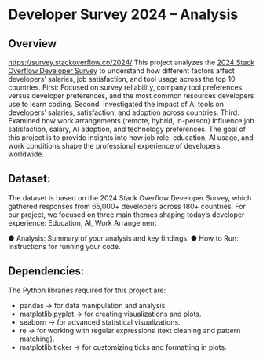 # Developer Survey 2024 – Analysis

## Overview 
https://survey.stackoverflow.co/2024/ 
This project analyzes the [2024 Stack Overflow Developer Survey](https://survey.stackoverflow.co/2024/) to understand how different factors affect developers’ salaries, job satisfaction, and tool usage across the top 10 countries. 
First: Focused on survey reliability, company tool preferences versus developer preferences, and the most common resources developers use to learn coding.
Second: Investigated the impact of AI tools on developers’ salaries, satisfaction, and adoption across countries.
Third: Examined how work arrangements (remote, hybrid, in-person) influence job satisfaction, salary, AI adoption, and technology preferences.
The goal of this project is to provide insights into how job role, education, AI usage, and work conditions shape the professional experience of developers worldwide.


## Dataset:
The dataset is based on the 2024 Stack Overflow Developer Survey, which gathered responses from 65,000+ developers across 180+ countries.
For our project, we focused on three main themes shaping today’s developer experience:
Education, AI, Work Arrangement


● Analysis: Summary of your analysis and key findings. 
● How to Run: Instructions for running your code. 

## Dependencies: 
The Python libraries required for this project are:

- pandas → for data manipulation and analysis.
- matplotlib.pyplot → for creating visualizations and plots.
- seaborn → for advanced statistical visualizations.
- re → for working with regular expressions (text cleaning and pattern matching).
- matplotlib.ticker → for customizing ticks and formatting in plots.


